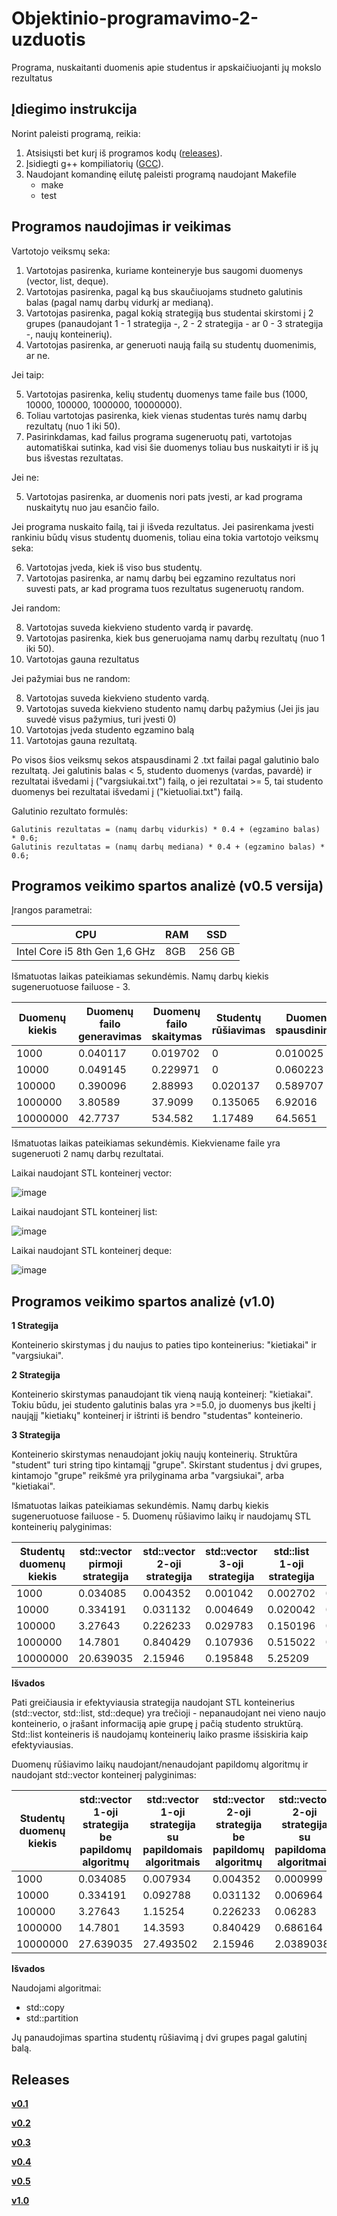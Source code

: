 # Objektinio-programavimo-2-uzduotis

Programa, nuskaitanti duomenis apie studentus ir apskaičiuojanti jų mokslo rezultatus


## Įdiegimo instrukcija

Norint paleisti programą, reikia:
1) Atsisiųsti bet kurį iš programos kodų ([releases](https://github.com/gertruda1/Objektinio-programavimo-2-uzduotis/releases)).
2) Įsidiegti g++ kompiliatorių ([GCC](https://gcc.gnu.org/)).
3) Naudojant komandinę eilutę paleisti programą naudojant Makefile
    * make
    * test

## Programos naudojimas ir veikimas

Vartotojo veiksmų seka:

1) Vartotojas pasirenka, kuriame konteineryje bus saugomi duomenys (vector, list, deque).
2) Vartotojas pasirenka, pagal ką bus skaučiuojams studneto galutinis balas (pagal namų darbų vidurkį ar medianą).
3) Vartotojas pasirenka, pagal kokią strategiją bus studentai skirstomi į 2 grupes (panaudojant 1 - 1 strategija -, 2  - 2 strategija - ar 0 - 3 strategija -, naujų konteinerių).
4) Vartotojas pasirenka, ar generuoti naują failą su studentų duomenimis, ar ne.

Jei taip:

  5) Vartotojas pasirenka, kelių studentų duomenys tame faile bus (1000, 10000, 100000, 1000000, 10000000).
  6) Toliau vartotojas pasirenka, kiek vienas studentas turės namų darbų rezultatų (nuo 1 iki 50).
  7) Pasirinkdamas, kad failus programa sugeneruotų pati, vartotojas automatiškai sutinka, kad visi šie duomenys toliau bus nuskaityti ir  iš jų bus išvestas rezultatas.

Jei ne:

  5) Vartotojas pasirenka, ar duomenis nori pats įvesti, ar kad programa nuskaitytų nuo jau esančio failo.

  Jei programa nuskaito failą, tai ji išveda rezultatus. Jei pasirenkama įvesti rankiniu būdų visus studentų duomenis, toliau eina tokia vartotojo veiksmų seka:

  6) Vartotojas įveda, kiek iš viso bus studentų.
  7) Vartotojas pasirenka, ar namų darbų bei egzamino rezultatus nori suvesti pats, ar kad programa tuos rezultatus sugeneruotų random.

 Jei random:

 8) Vartotojas suveda kiekvieno studento vardą ir pavardę.
 9) Vartotojas pasirenka, kiek bus generuojama namų darbų rezultatų (nuo 1 iki 50).
 10) Vartotojas gauna rezultatus

 Jei pažymiai bus ne random:

 8) Vartotojas suveda kiekvieno studento vardą.
 9) Vartotojas suveda kiekvieno studento namų darbų pažymius (Jei jis jau suvedė visus pažymius, turi įvesti 0)
 10) Vartotojas įveda studento egzamino balą
 11) Vartotojas gauna rezultatą.


 Po visos šios veiksmų sekos atspausdinami 2 .txt failai pagal galutinio balo rezultatą. Jei galutinis balas < 5, studento duomenys (vardas, pavardė) ir rezultatai išvedami į ("vargsiukai.txt") failą, o jei rezultatai >= 5, tai studento duomenys bei rezultatai išvedami į ("kietuoliai.txt") failą.

 Galutinio rezultato formulės:

    Galutinis rezultatas = (namų darbų vidurkis) * 0.4 + (egzamino balas) * 0.6;
    Galutinis rezultatas = (namų darbų mediana) * 0.4 + (egzamino balas) * 0.6;

## Programos veikimo spartos analizė (v0.5 versija)

Įrangos parametrai:

| CPU  | RAM | SSD |
| ----- | ------|------ |
| Intel Core i5 8th Gen 1,6 GHz | 8GB  | 256 GB |

Išmatuotas laikas pateikiamas sekundėmis. Namų darbų kiekis sugeneruotuose failuose - 3.

 | Duomenų kiekis | Duomenų failo generavimas | Duomenų failo skaitymas | Studentų rūšiavimas | Duomenų spausdinimas |
 |----------------|---------------------------|-------------------------|---------------------|----------------------|
 | 1000 | 0.040117 | 0.019702 | 0 | 0.010025 |
 | 10000 | 0.049145 | 0.229971 | 0 | 0.060223 |
 | 100000 | 0.390096 | 2.88993 | 0.020137 | 0.589707 |
 | 1000000 | 3.80589 | 37.9099 | 0.135065 | 6.92016 |
 | 10000000 | 42.7737 | 534.582 | 1.17489 | 64.5651 |

 Išmatuotas laikas pateikiamas sekundėmis. Kiekviename faile yra sugeneruoti 2 namų darbų rezultatai.

Laikai naudojant STL konteinerį vector:

![image](https://user-images.githubusercontent.com/57493215/76709642-10a77d00-6709-11ea-93a8-4e2add77194e.png)


Laikai naudojant STL konteinerį list:

![image](https://user-images.githubusercontent.com/57493215/76709661-35035980-6709-11ea-85a5-6a2abb6861ff.png)


Laikai naudojant STL konteinerį deque:

![image](https://user-images.githubusercontent.com/57493215/76709672-48162980-6709-11ea-8ba6-2be6c1b95f90.png)


## Programos veikimo spartos analizė (v1.0)

**1 Strategija**

Konteinerio skirstymas į du naujus to paties tipo konteinerius: "kietiakai" ir "vargsiukai".

**2 Strategija**

Konteinerio skirstymas panaudojant tik vieną naują konteinerį: "kietiakai". Tokiu būdu, jei studento galutinis balas yra >=5.0, jo duomenys bus įkelti į naująjį "kietiakų" konteinerį ir ištrinti iš bendro "studentas" konteinerio.

**3 Strategija**

Konteinerio skirstymas nenaudojant jokių naujų konteinerių. Struktūra "student" turi string tipo kintamąjį "grupe". Skirstant studentus į dvi grupes, kintamojo "grupe" reikšmė yra prilyginama arba "vargsiukai", arba "kietiakai".


Išmatuotas laikas pateikiamas sekundėmis. Namų darbų kiekis sugeneruotuose failuose - 5.
Duomenų rūšiavimo laikų ir naudojamų STL konteinerių palyginimas:

| Studentų duomenų kiekis | std::vector pirmoji strategija | std::vector 2-oji strategija| std::vector 3-oji strategija | std::list 1-oji strategija | std::list 2-oji strategija | std::list 3-oji strategija | std::deque 1-oji strategija | std::deque 2-oji strategija | std::deque 3 strategija |
 |----------------|---------------------------|-------------------------|---------------------|----------------------|-------------|---------------|---------------|-------------|----------------|
 | 1000 | 0.034085 | 0.004352 | 0.001042 | 0.002702 | 0.001141 | 0.001053 | 0.03109 | 0.002372 | 0.001054 |
 | 10000 | 0.334191 | 0.031132 | 0.004649 | 0.020042 | 0.009305 | 0.006008 | 0.374688 | 0.015991 | 0.007048 |
 | 100000 | 3.27643 | 0.226233 | 0.029783 | 0.150196 | 0.080037 | 0.042508 | 3.45871 | 0.112762 | 0.058947 |
 | 1000000 | 14.7801 | 0.840429 | 0.107936 | 0.515022 | 0.263296 | 0.148627 | 14.7349 | 0.382019 | 0.197004 |
 | 10000000 | 20.639035 | 2.15946 | 0.195848 | 5.25209 | 2.74862 | 1.53284 | 176.301 | 3.87196 | 1.94484 |

**Išvados**

Pati greičiausia ir efektyviausia strategija naudojant STL konteinerius (std::vector, std::list, std::deque) yra trečioji - nepanaudojant nei vieno naujo konteinerio, o įrašant informaciją apie grupę į pačią studento struktūrą. Std::list konteineris iš naudojamų konteinerių laiko prasme išsiskiria kaip efektyviausias.

Duomenų rūšiavimo laikų naudojant/nenaudojant papildomų algoritmų ir naudojant std::vector konteinerį palyginimas:

 | Studentų duomenų kiekis | std::vector 1-oji strategija be papildomų algoritmų | std::vector 1-oji strategija su papildomais algoritmais | std::vector 2-oji strategija be papildomų algoritmų | std::vector 2-oji strategija su papildomais algoritmais | std::vector 3-oji strategija be papildomų algoritmų | std::vector 3-oji strategija su papildomais algoritmais |
 |-----------------|------------------|---------------------|--------------|----------|---------------|--------------|
 | 1000 | 0.034085 | 0.007934 | 0.004352 | 0.000999 | 0.001042 | 0 |
 | 10000 | 0.334191 | 0.092788 | 0.031132 | 0.006964 | 0.004649 | 0.001036 |
 | 100000 | 3.27643 | 1.15254 | 0.226233 | 0.06283 | 0.029783 | 0.010969 |
 | 1000000 | 14.7801 | 14.3593 | 0.840429 | 0.686164 | 0.107936 | 0.125697 |
 | 10000000 | 27.639035 | 27.493502 | 2.15946 | 2.0389038 | 0.195848 | 0.1423084 |

 **Išvados**

 Naudojami algoritmai:
  * std::copy
  * std::partition

 Jų panaudojimas spartina studentų rūšiavimą į dvi grupes pagal galutinį balą.

 ## Releases

 [**v0.1**](https://github.com/gertruda1/Objektinio-programavimo-2-uzduotis/releases/tag/v.0.1)

 [**v0.2**](https://github.com/gertruda1/Objektinio-programavimo-2-uzduotis/releases/tag/v0.2)

 [**v0.3**](https://github.com/gertruda1/Objektinio-programavimo-2-uzduotis/releases/tag/v0.3)

 [**v0.4**](https://github.com/gertruda1/Objektinio-programavimo-2-uzduotis/releases/tag/v0.4)

 [**v0.5**](https://github.com/gertruda1/Objektinio-programavimo-2-uzduotis/releases/tag/v0.5)

 [**v1.0**](https://github.com/gertruda1/Objektinio-programavimo-2-uzduotis/releases/tag/v1.0)
